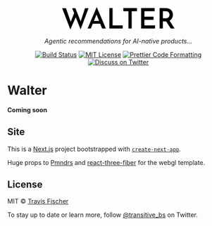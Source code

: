 <p align="center">
  <a href="https://trywalter.ai"><img alt="Walter" src="/public/walter-logo.svg" width="256"></a>
</p>

<p align="center">
  <em>Agentic recommendations for AI-native products...</em>
</p>

<p align="center">
  <a href="https://github.com/transitive-bullshit/walter-web/actions/workflows/test.yml"><img alt="Build Status" src="https://github.com/transitive-bullshit/walter-web/actions/workflows/main.yml/badge.svg" /></a>
  <a href="https://github.com/transitive-bullshit/walter-web/blob/main/license"><img alt="MIT License" src="https://img.shields.io/badge/license-MIT-blue" /></a>
  <a href="https://prettier.io"><img alt="Prettier Code Formatting" src="https://img.shields.io/badge/code_style-prettier-brightgreen.svg" /></a>
  <a href="https://twitter.com/transitive_bs"><img alt="Discuss on Twitter" src="https://img.shields.io/badge/twitter-discussion-blue" /></a>
</p>

# Walter <!-- omit from toc -->

**Coming soon**

## Site

This is a [Next.js](https://nextjs.org) project bootstrapped with [`create-next-app`](https://github.com/vercel/next.js/tree/canary/packages/create-next-app).

Huge props to [Pmndrs](https://pmnd.rs) and [react-three-fiber](https://docs.pmnd.rs/react-three-fiber/getting-started/introduction) for the webgl template.

## License

MIT © [Travis Fischer](https://twitter.com/transitive_bs)

To stay up to date or learn more, follow [@transitive_bs](https://twitter.com/transitive_bs) on Twitter.
